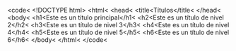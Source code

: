 <code&lt;
&lt;!DOCTYPE html&gt;
&lt;html&lt;
    &lt;head&lt;
        &lt;title&lt;Títulos&lt;/title&lt;
    &lt;/head&lt;
    &lt;body&lt;
        &lt;h1&lt;Este es un título principal&lt;/h1&lt;
        &lt;h2&lt;Este es un título de nivel 2&lt;/h2&lt;
        &lt;h3&lt;Este es un título de nivel 3&lt;/h3&lt;
        &lt;h4&lt;Este es un título de nivel 4&lt;/h4&lt;
        &lt;h5&lt;Este es un título de nivel 5&lt;/h5&lt;
        &lt;h6&lt;Este es un título de nivel 6&lt;/h6&lt;
    &lt;/body&lt;
&lt;/html&lt;
</code&lt;